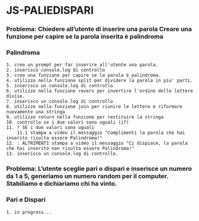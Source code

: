 # JS-PALIEDISPARI

### Problema: Chiedere all’utente di inserire una parola Creare una funzione per capire se la parola inserita è palindroma

### Palindroma
    1. creo un prompt per far inserire all'utente una parola. 
    2. inserisco console.log di controllo
    3. creo una funzione per capire se la parola è palindroma.  
    4. utilizzo nella funzione split per dividere la parola in piu' parti.
    5. inserisco un console.log di controllo
    6. utilizzo nella funzione revers per invertire l'ordine delle lettere divise.
    7. inserisco un console.log di controllo
    8. utilizzo nella funzione join per riunire le lettere e riformare nuovamente una stringa
    9. utilizzo return nella funzione per restituire la stringa 
    10. controllo se i due valori sono uguali (if)
    11. ? SE i due valori sono uguali
        11.1 stampa a video il messaggio "Complimenti la parola che hai inserito risulta essere Palindroma!"
    12. : ALTRIMENTI stampa a video il messaggio "Ci dispiace, la parola che hai inserito non risulta essere Palindroma!" 
    13. inserisco un console.log di controllo.


### Problema: L’utente sceglie pari o dispari e inserisce un numero da 1 a 5, generiamo un numero random per il computer. Stabiliamo e dichiariamo chi ha vinto.

### Pari e Dispari
    1. in progress...